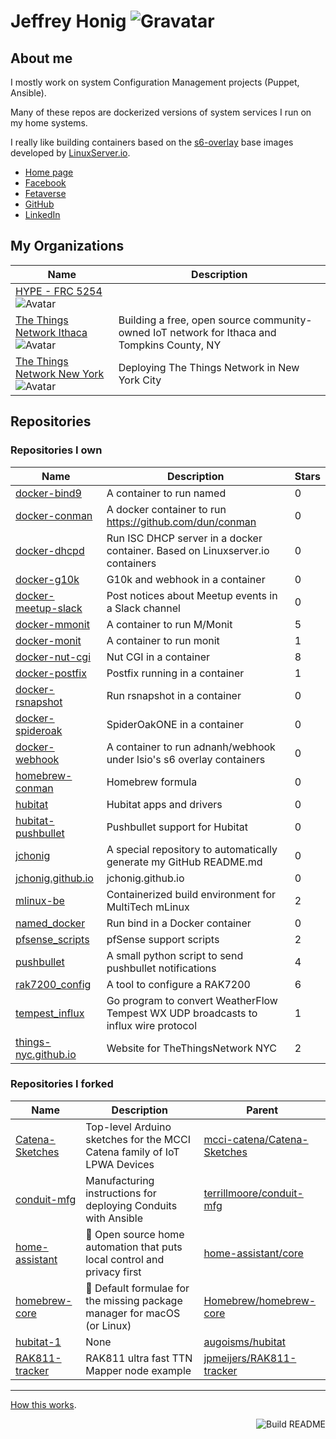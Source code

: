 # Jeffrey Honig ![Gravatar](https://0.gravatar.com/avatar/b25e2ae1f07ec30647f346df81d2d841?s=40)

## About me

I mostly work on system Configuration Management projects (Puppet,
Ansible).

Many of these repos are dockerized versions of system services I run
on my home systems.

I really like building containers based on the
[s6-overlay](https://github.com/just-containers/s6-overlay) base
images developed by
[LinuxServer.io](https://hub.docker.com/u/lsiobase).

* [Home page](https://jch.honig.net/)
* [Facebook](https://www.facebook.com/jchonig)
* [Fetaverse](https://twit.social/@jchonig)
* [GitHub](https://github.com/jchonig)
* [LinkedIn](https://www.linkedin.com/in/jchonig/)

## My Organizations
| Name | Description |
|---|---|
  | [HYPE - FRC 5254](https://github.com/FRC5254) ![Avatar](https://avatars.githubusercontent.com/u/10470311?s=40&v=4) |  |
  | [The Things Network Ithaca](https://github.com/IthacaThings) ![Avatar](https://avatars.githubusercontent.com/u/19751151?s=40&v=4) | Building a free, open source community-owned IoT network for Ithaca and Tompkins County, NY |
  | [The Things Network New York](https://github.com/things-nyc) ![Avatar](https://avatars.githubusercontent.com/u/19333054?s=40&v=4) | Deploying The Things Network in New York City |
  ## Repositories
### Repositories I own
| Name | Description | Stars |
|---|---|---|
  | [docker-bind9](https://github.com/jchonig/docker-bind9) | A container to run named | 0 |
  | [docker-conman](https://github.com/jchonig/docker-conman) | A docker container to run https://github.com/dun/conman | 0 |
  | [docker-dhcpd](https://github.com/jchonig/docker-dhcpd) | Run ISC DHCP server in a docker container.  Based on Linuxserver.io containers | 0 |
  | [docker-g10k](https://github.com/jchonig/docker-g10k) | G10k and webhook in a container | 0 |
  | [docker-meetup-slack](https://github.com/jchonig/docker-meetup-slack) | Post notices about Meetup events in a Slack channel | 0 |
  | [docker-mmonit](https://github.com/jchonig/docker-mmonit) | A container to run M/Monit | 5 |
  | [docker-monit](https://github.com/jchonig/docker-monit) | A container to run monit | 1 |
  | [docker-nut-cgi](https://github.com/jchonig/docker-nut-cgi) | Nut CGI in a container | 8 |
  | [docker-postfix](https://github.com/jchonig/docker-postfix) | Postfix running in a container | 1 |
  | [docker-rsnapshot](https://github.com/jchonig/docker-rsnapshot) | Run rsnapshot in a container | 0 |
  | [docker-spideroak](https://github.com/jchonig/docker-spideroak) | SpiderOakONE in a container | 0 |
  | [docker-webhook](https://github.com/jchonig/docker-webhook) | A container to run adnanh/webhook under lsio's s6 overlay containers | 0 |
  | [homebrew-conman](https://github.com/jchonig/homebrew-conman) | Homebrew formula | 0 |
  | [hubitat](https://github.com/jchonig/hubitat) | Hubitat apps and drivers | 0 |
  | [hubitat-pushbullet](https://github.com/jchonig/hubitat-pushbullet) | Pushbullet support for Hubitat | 0 |
  | [jchonig](https://github.com/jchonig/jchonig) | A special repository to automatically generate my GitHub README.md | 0 |
  | [jchonig.github.io](https://github.com/jchonig/jchonig.github.io) | jchonig.github.io | 0 |
  | [mlinux-be](https://github.com/jchonig/mlinux-be) | Containerized build environment for MultiTech mLinux | 2 |
  | [named_docker](https://github.com/jchonig/named_docker) | Run bind in a Docker container | 0 |
  | [pfsense_scripts](https://github.com/jchonig/pfsense_scripts) | pfSense support scripts | 2 |
  | [pushbullet](https://github.com/jchonig/pushbullet) | A small python script to send pushbullet notifications | 4 |
  | [rak7200_config](https://github.com/jchonig/rak7200_config) | A tool to configure a RAK7200 | 6 |
  | [tempest_influx](https://github.com/jchonig/tempest_influx) | Go program to convert WeatherFlow Tempest WX UDP broadcasts to influx wire protocol | 1 |
  | [things-nyc.github.io](https://github.com/things-nyc/things-nyc.github.io) | Website for TheThingsNetwork NYC | 2 |
  ### Repositories I forked
| Name | Description | Parent |
|---|---|---|
  | [Catena-Sketches](https://github.com/jchonig/Catena-Sketches) | Top-level Arduino sketches for the MCCI Catena family of IoT LPWA Devices | [mcci-catena/Catena-Sketches](https://github.com/mcci-catena/Catena-Sketches) |
  | [conduit-mfg](https://github.com/jchonig/conduit-mfg) | Manufacturing instructions for deploying Conduits with Ansible | [terrillmoore/conduit-mfg](https://github.com/terrillmoore/conduit-mfg) |
  | [home-assistant](https://github.com/jchonig/home-assistant) | :house_with_garden: Open source home automation that puts local control and privacy first | [home-assistant/core](https://github.com/home-assistant/core) |
  | [homebrew-core](https://github.com/jchonig/homebrew-core) | 🍻 Default formulae for the missing package manager for macOS (or Linux) | [Homebrew/homebrew-core](https://github.com/Homebrew/homebrew-core) |
  | [hubitat-1](https://github.com/jchonig/hubitat-1) | None | [augoisms/hubitat](https://github.com/augoisms/hubitat) |
  | [RAK811-tracker](https://github.com/jchonig/RAK811-tracker) | RAK811 ultra fast TTN Mapper node example | [jpmeijers/RAK811-tracker](https://github.com/jpmeijers/RAK811-tracker) |
  ---

[How this works](https://github.com/jchonig/jchonig/blob/master/HowThisWorks.md).

<a href="https://github.com/jchonig/jchonig/actions"><img src="https://github.com/jchonig/jchonig/workflows/Build%20README/badge.svg" align="right" alt="Build README"></a>